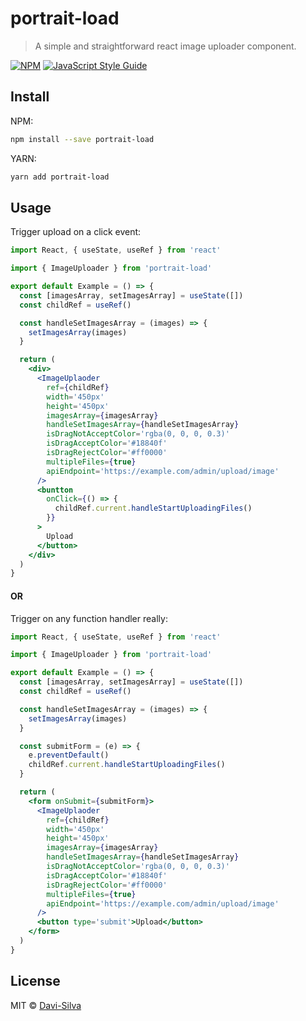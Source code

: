 # portrait-load

> A simple and straightforward react image uploader component.

[![NPM](https://img.shields.io/npm/v/portrait-load.svg)](https://www.npmjs.com/package/portrait-load) [![JavaScript Style Guide](https://img.shields.io/badge/code_style-standard-brightgreen.svg)](https://standardjs.com)

## Install

NPM:

```bash
npm install --save portrait-load
```

YARN:

```bash
yarn add portrait-load
```

## Usage

Trigger upload on a click event:

```jsx
import React, { useState, useRef } from 'react'

import { ImageUploader } from 'portrait-load'

export default Example = () => {
  const [imagesArray, setImagesArray] = useState([])
  const childRef = useRef()

  const handleSetImagesArray = (images) => {
    setImagesArray(images)
  }

  return (
    <div>
      <ImageUplaoder
        ref={childRef}
        width='450px'
        height='450px'
        imagesArray={imagesArray}
        handleSetImagesArray={handleSetImagesArray}
        isDragNotAcceptColor='rgba(0, 0, 0, 0.3)'
        isDragAcceptColor='#18840f'
        isDragRejectColor='#ff0000'
        multipleFiles={true}
        apiEndpoint='https://example.com/admin/upload/image'
      />
      <buntton
        onClick={() => {
          childRef.current.handleStartUploadingFiles()
        }}
      >
        Upload
      </button>
    </div>
  )
}
```

#### OR

Trigger on any function handler really:

```jsx
import React, { useState, useRef } from 'react'

import { ImageUploader } from 'portrait-load'

export default Example = () => {
  const [imagesArray, setImagesArray] = useState([])
  const childRef = useRef()

  const handleSetImagesArray = (images) => {
    setImagesArray(images)
  }

  const submitForm = (e) => {
    e.preventDefault()
    childRef.current.handleStartUploadingFiles()
  }

  return (
    <form onSubmit={submitForm}>
      <ImageUplaoder
        ref={childRef}
        width='450px'
        height='450px'
        imagesArray={imagesArray}
        handleSetImagesArray={handleSetImagesArray}
        isDragNotAcceptColor='rgba(0, 0, 0, 0.3)'
        isDragAcceptColor='#18840f'
        isDragRejectColor='#ff0000'
        multipleFiles={true}
        apiEndpoint='https://example.com/admin/upload/image'
      />
      <button type='submit'>Upload</button>
    </form>
  )
}
```

## License

MIT © [Davi-Silva](https://github.com/Davi-Silva)
